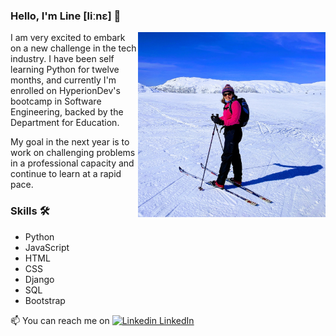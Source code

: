 ### Hello, I'm Line [liːnɛ] 👋

<img src="line.jpg" alt="Line skiing" width=300 align="right" />

I am very excited to embark on a new challenge in the tech industry. I have been self learning Python for twelve months, and currently I'm enrolled on HyperionDev's bootcamp in Software Engineering, backed by the Department for Education.

My goal in the next year is to work on challenging problems in a professional capacity and continue to learn at a rapid pace.

### Skills 🛠

- Python
- JavaScript
- HTML
- CSS
- Django
- SQL
- Bootstrap

📫 You can reach me on [![Linkedin](https://i.stack.imgur.com/gVE0j.png) LinkedIn](http://www.linkedin.com/in/linekjohnsen)
